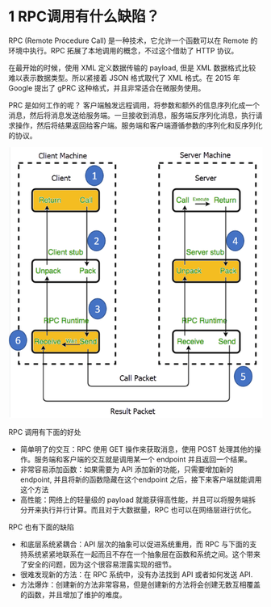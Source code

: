 # 1 RPC调用有什么缺陷？

RPC (Remote Procedure Call) 是一种技术，它允许一个函数可以在 Remote 的环境中执行。RPC 拓展了本地调用的概念，不过这个借助了 HTTP 协议。

在最开始的时候，使用 XML 定义数据传输的 payload, 但是 XML 数据格式比较难以表示数据类型。所以紧接着 JSON 格式取代了 XML 格式。在 2015 年 Google 提出了 gPRC 这种格式，并且非常适合在微服务使用。

PRC 是如何工作的呢？
客户端触发远程调用，将参数和额外的信息序列化成一个消息，然后将消息发送给服务端。一旦接收到消息，服务端反序列化消息，执行请求操作，然后将结果返回给客户端。服务端和客户端遵循参数的序列化和反序列化的协议。

![](./images/rpc.png)

RPC 调用有下面的好处

- 简单明了的交互：RPC 使用 GET 操作来获取消息，使用 POST 处理其他的操作。服务端和客户端的交互就是调用某一个 endpoint 并且返回一个结果。
- 非常容易添加函数：如果需要为 API 添加新的功能，只需要增加新的 endpoint, 并且将新的函数隐藏在这个endpoint 之后，接下来客户端就能调用这个方法
- 高性能：网络上的轻量级的 payload 就能获得高性能，并且可以将服务端拆分开来执行并行计算。而且对于大数据量，RPC 也可以在网络层进行优化。

RPC 也有下面的缺陷

- 和底层系统紧耦合：API 层次的抽象可以促进系统重用，而 RPC 与下面的支持系统紧紧地联系在一起而且不存在一个抽象层在函数和系统之间。这个带来了安全的问题，因为这个很容易泄露实现的细节。
- 很难发现新的方法：在 RPC 系统中，没有办法找到 API 或者如何发送 API.
- 方法爆炸：创建新的方法非常容易，但是创建新的方法将会创建无数互相覆盖的函数，并且增加了维护的难度。